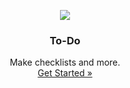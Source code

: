 <p align="center">
    <a href="https://github.com/victor-savinov/to-do">
        <img src="https://github.com/victor-savinov/icons/blob/master/to-do/raised-128.png">
    </a>
</p>

<h3 align="center">To-Do</h3>

<p align="center">
    Make checklists and more.
    <br>
    <a href="https://chrome.google.com/webstore/detail/to-do/mniboiicchcpkffcdlaocnkfpbdihgii">Get Started »</a>
</p>
